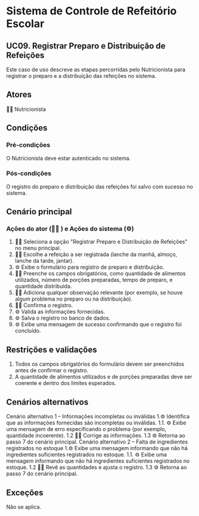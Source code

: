 # Sistema de Controle de Refeitório Escolar

## UC09. Registrar Preparo e Distribuição de Refeições
Este caso de uso descreve as etapas percorridas pelo Nutricionista para registrar o preparo e a distribuição das refeições no sistema.

## Atores
👩‍🍳 Nutricionista

## Condições
### Pré-condições
O Nutricionista deve estar autenticado no sistema.

### Pós-condições
O registro do preparo e distribuição das refeições foi salvo com sucesso no sistema.

## Cenário principal
### Ações do ator (👩‍🍳 ) e Ações do sistema (⚙️)
1. 👩‍🍳 Seleciona a opção "Registrar Preparo e Distribuição de Refeições" no menu principal.
2. 👩‍🍳 Escolhe a refeição a ser registrada (lanche da manhã, almoço, lanche da tarde, jantar).
3. ⚙️ Exibe o formulário para registro de preparo e distribuição.
4. 👩‍🍳 Preenche os campos obrigatórios, como quantidade de alimentos utilizados, número de porções preparadas, tempo de preparo, e quantidade distribuída.
5. 👩‍🍳 Adiciona qualquer observação relevante (por exemplo, se houve algum problema no preparo ou na distribuição).
6. 👩‍🍳 Confirma o registro.
7. ⚙️ Valida as informações fornecidas.
8. ⚙️ Salva o registro no banco de dados.
9. ⚙️ Exibe uma mensagem de sucesso confirmando que o registro foi concluído.

## Restrições e validações
1. Todos os campos obrigatórios do formulário devem ser preenchidos antes de confirmar o registro.
2. A quantidade de alimentos utilizados e de porções preparadas deve ser coerente e dentro dos limites esperados.


## Cenários alternativos
Cenário alternativo 1 –  Informações incompletas ou inválidas
1.⚙️ Identifica que as informações fornecidas são incompletas ou inválidas.
  1.1. ⚙️ Exibe uma mensagem de erro especificando o problema (por exemplo, quantidade incoerente).
  1.2  👩‍🍳 Corrige as informações.
  1.3  ⚙️ Retorna ao passo 7 do cenário principal.
Cenário alternativo 2 – Falta de ingredientes registrados no estoque
1.⚙️ Exibe uma mensagem informando que não há ingredientes suficientes registrados no estoque.
  1.1. ⚙️ Exibe uma mensagem informando que não há ingredientes suficientes registrados no estoque.
  1.2  👩‍🍳 Revê as quantidades e ajusta o registro.
  1.3  ⚙️ Retorna ao passo 7 do cenário principal.
  
## Exceções
Não se aplica.

